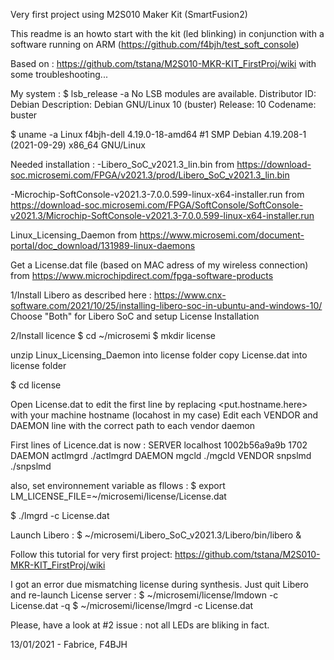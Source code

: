 Very first project using M2S010 Maker Kit (SmartFusion2)


This readme is an howto start with the kit (led blinking) in conjunction with a software running on ARM (https://github.com/f4bjh/test_soft_console)

Based on : https://github.com/tstana/M2S010-MKR-KIT_FirstProj/wiki with some troubleshooting...


My system :
$ lsb_release -a
No LSB modules are available.
Distributor ID:	Debian
Description:	Debian GNU/Linux 10 (buster)
Release:	10
Codename:	buster

$ uname -a
Linux f4bjh-dell 4.19.0-18-amd64 #1 SMP Debian 4.19.208-1 (2021-09-29) x86_64 GNU/Linux


Needed installation :
-Libero_SoC_v2021.3_lin.bin from https://download-soc.microsemi.com/FPGA/v2021.3/prod/Libero_SoC_v2021.3_lin.bin

-Microchip-SoftConsole-v2021.3-7.0.0.599-linux-x64-installer.run from https://download-soc.microsemi.com/FPGA/SoftConsole/SoftConsole-v2021.3/Microchip-SoftConsole-v2021.3-7.0.0.599-linux-x64-installer.run

Linux_Licensing_Daemon from https://www.microsemi.com/document-portal/doc_download/131989-linux-daemons

Get a License.dat file (based on MAC adress of my wireless connection) from https://www.microchipdirect.com/fpga-software-products


1/Install Libero as described here : https://www.cnx-software.com/2021/10/25/installing-libero-soc-in-ubuntu-and-windows-10/
Choose "Both" for Libero SoC and setup License Installation

2/Install licence
$ cd ~/microsemi
$ mkdir license

unzip Linux_Licensing_Daemon into license folder
copy License.dat into license folder

$ cd license

Open License.dat to edit the first line by replacing <put.hostname.here> with your machine hostname (locahost in my case)
Edit each VENDOR and DAEMON line with the correct path to each vendor daemon

First lines of Licence.dat is now :
SERVER localhost 1002b56a9a9b 1702
DAEMON actlmgrd ./actlmgrd
DAEMON mgcld  ./mgcld
VENDOR snpslmd  ./snpslmd

also, set environnement variable as fllows :
$ export LM_LICENSE_FILE=~/microsemi/license/License.dat

$ ./lmgrd -c License.dat

Launch Libero :
$ ~/microsemi/Libero_SoC_v2021.3/Libero/bin/libero &

Follow this tutorial for very first project:
https://github.com/tstana/M2S010-MKR-KIT_FirstProj/wiki

I got an error due mismatching license during synthesis. Just quit Libero and re-launch License server   :
$ ~/microsemi/license/lmdown -c License.dat -q
$ ~/microsemi/license/lmgrd -c License.dat

Please, have a look at #2 issue : not all LEDs are bliking in fact.

13/01/2021 - Fabrice, F4BJH
